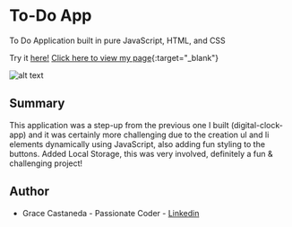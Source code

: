 # To-Do App

To Do Application built in pure JavaScript, HTML, and CSS

Try it [here!](https://over45Codes.github.io/to-do-app/)
[Click here to view my page](https://over45Codes.github.io/to-do-app/){:target="_blank"}


![alt text](https://github.com/graciicodes/to-do-app/blob/master/images/Grace's%20Todo%20List%20pic.png)

## Summary

This application was a step-up from the previous one I built (digital-clock-app) and it was certainly more challenging due to the creation ul and li elements dynamically using JavaScript, also adding fun styling to the buttons. Added Local Storage, this was very involved, definitely a fun & challenging project!

<!--testing commits-->

## Author

- Grace Castaneda - Passionate Coder - [Linkedin](https://www.linkedin.com/in/castanedagrace/)
